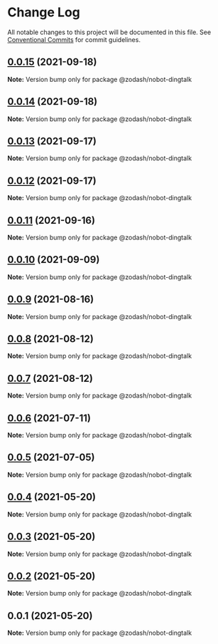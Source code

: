 # Change Log

All notable changes to this project will be documented in this file.
See [Conventional Commits](https://conventionalcommits.org) for commit guidelines.

## [0.0.15](https://github.com/zcorky/zodash/compare/@zodash/nobot-dingtalk@0.0.14...@zodash/nobot-dingtalk@0.0.15) (2021-09-18)

**Note:** Version bump only for package @zodash/nobot-dingtalk





## [0.0.14](https://github.com/zcorky/zodash/compare/@zodash/nobot-dingtalk@0.0.13...@zodash/nobot-dingtalk@0.0.14) (2021-09-18)

**Note:** Version bump only for package @zodash/nobot-dingtalk





## [0.0.13](https://github.com/zcorky/zodash/compare/@zodash/nobot-dingtalk@0.0.12...@zodash/nobot-dingtalk@0.0.13) (2021-09-17)

**Note:** Version bump only for package @zodash/nobot-dingtalk





## [0.0.12](https://github.com/zcorky/zodash/compare/@zodash/nobot-dingtalk@0.0.11...@zodash/nobot-dingtalk@0.0.12) (2021-09-17)

**Note:** Version bump only for package @zodash/nobot-dingtalk





## [0.0.11](https://github.com/zcorky/zodash/compare/@zodash/nobot-dingtalk@0.0.10...@zodash/nobot-dingtalk@0.0.11) (2021-09-16)

**Note:** Version bump only for package @zodash/nobot-dingtalk





## [0.0.10](https://github.com/zcorky/zodash/compare/@zodash/nobot-dingtalk@0.0.9...@zodash/nobot-dingtalk@0.0.10) (2021-09-09)

**Note:** Version bump only for package @zodash/nobot-dingtalk





## [0.0.9](https://github.com/zcorky/zodash/compare/@zodash/nobot-dingtalk@0.0.8...@zodash/nobot-dingtalk@0.0.9) (2021-08-16)

**Note:** Version bump only for package @zodash/nobot-dingtalk





## [0.0.8](https://github.com/zcorky/zodash/compare/@zodash/nobot-dingtalk@0.0.7...@zodash/nobot-dingtalk@0.0.8) (2021-08-12)

**Note:** Version bump only for package @zodash/nobot-dingtalk





## [0.0.7](https://github.com/zcorky/zodash/compare/@zodash/nobot-dingtalk@0.0.6...@zodash/nobot-dingtalk@0.0.7) (2021-08-12)

**Note:** Version bump only for package @zodash/nobot-dingtalk





## [0.0.6](https://github.com/zcorky/zodash/compare/@zodash/nobot-dingtalk@0.0.5...@zodash/nobot-dingtalk@0.0.6) (2021-07-11)

**Note:** Version bump only for package @zodash/nobot-dingtalk





## [0.0.5](https://github.com/zcorky/zodash/compare/@zodash/nobot-dingtalk@0.0.4...@zodash/nobot-dingtalk@0.0.5) (2021-07-05)

**Note:** Version bump only for package @zodash/nobot-dingtalk





## [0.0.4](https://github.com/zcorky/zodash/compare/@zodash/nobot-dingtalk@0.0.3...@zodash/nobot-dingtalk@0.0.4) (2021-05-20)

**Note:** Version bump only for package @zodash/nobot-dingtalk





## [0.0.3](https://github.com/zcorky/zodash/compare/@zodash/nobot-dingtalk@0.0.2...@zodash/nobot-dingtalk@0.0.3) (2021-05-20)

**Note:** Version bump only for package @zodash/nobot-dingtalk





## [0.0.2](https://github.com/zcorky/zodash/compare/@zodash/nobot-dingtalk@0.0.1...@zodash/nobot-dingtalk@0.0.2) (2021-05-20)

**Note:** Version bump only for package @zodash/nobot-dingtalk





## 0.0.1 (2021-05-20)

**Note:** Version bump only for package @zodash/nobot-dingtalk
